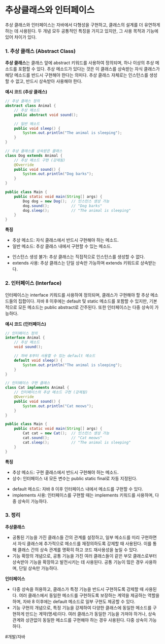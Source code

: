 # 추상클래스와 인터페이스

추상 클래스와 인터페이스는 자바에서 다형성을 구현하고, 클래스의 설계를 더 유연하게 하는 데 사용된다. 두 개념 모두 공통적인 특징을 가지고 있지만, 그 사용 목적과 기능에 있어 차이가 있다.

### 1. 추상 클래스 (Abstract Class)

**추상 클래스**는 클래스 앞에 abstract 키워드를 사용하여 정의되며, 하나 이상의 추상 메소드를 포함할 수 있다. 추상 메소드가 있다는 것은 이 클래스를 상속받는 자식 클래스가 해당 메소드를 반드시 구현해야 한다는 의미다. 추상 클래스 자체로는 인스턴스를 생성할 수 없고, 반드시 상속받아 사용해야 한다.

**예시 코드 (추상 클래스)**
```java
// 추상 클래스 정의
abstract class Animal {
    // 추상 메소드
    public abstract void sound();

    // 일반 메소드
    public void sleep() {
        System.out.println("The animal is sleeping");
    }
}

// 추상 클래스를 상속받은 클래스
class Dog extends Animal {
    // 추상 메소드 구현 (강제됨)
    @Override
    public void sound() {
        System.out.println("Dog barks");
    }
}

public class Main {
    public static void main(String[] args) {
        Dog dog = new Dog();  // 인스턴스 생성 가능
        dog.sound();          // "Dog barks"
        dog.sleep();          // "The animal is sleeping"
    }
}
```

**특징**
- 추상 메소드: 자식 클래스에서 반드시 구현해야 하는 메소드.
- 일반 메소드: 추상 클래스 내에서 구현할 수 있는 메소드.
* 인스턴스 생성 불가: 추상 클래스는 직접적으로 인스턴스를 생성할 수 없다.
* extends 사용: 추상 클래스는 단일 상속만 가능하며 extends 키워드로 상속받는다.

### 2. 인터페이스 (Interface)

인터페이스는 interface 키워드를 사용하여 정의되며, 클래스가 구현해야 할 추상 메소드들의 집합이다. 자바 8 이후에는 default 및 static 메소드를 포함할 수 있지만, 기본적으로 모든 메소드는 public abstract로 간주된다. 또한 인터페이스는 다중 상속이 가능하다.

**예시 코드 (인터페이스)**
```java
// 인터페이스 정의
interface Animal {
    // 추상 메소드
    void sound();

    // 자바 8부터 사용할 수 있는 default 메소드
    default void sleep() {
        System.out.println("The animal is sleeping");
    }
}

// 인터페이스 구현 클래스
class Cat implements Animal {
    // 인터페이스의 추상 메소드 구현 (강제됨)
    @Override
    public void sound() {
        System.out.println("Cat meows");
    }
}

public class Main {
    public static void main(String[] args) {
        Cat cat = new Cat();  // 인스턴스 생성 가능
        cat.sound();          // "Cat meows"
        cat.sleep();          // "The animal is sleeping"
    }
}
```

**특징**
- 추상 메소드: 구현 클래스에서 반드시 구현해야 하는 메소드.
- 상수: 인터페이스 내 모든 변수는 public static final로 자동 지정된다.
* default 메소드: 자바 8 이후 인터페이스 내에서 메소드를 구현할 수 있다.
* implements 사용: 인터페이스를 구현할 때는 implements 키워드를 사용하며, 다중 상속이 가능하다.

### 3. 정리

**추상클래스**
- 공통된 기능을 가진 클래스들 간의 관계를 설정하고, 일부 메소드를 미리 구현하면서 자식 클래스에 추가적으로 메소드를 재정의하도록 강제할 때 사용된다. 이를 통해 클래스 간의 상속 관계를 명확히 하고 코드 재사용성을 높일 수 있다.
- 기능 확장의 개념으로, 공통 기능을 가진 여러 클래스들이 같은 부모 클래스로부터 상속받아 기능을 확장하고 발전시키는 데 사용된다. 공통 기능이 많은 경우 사용하며, 단일 상속만 가능하다.

**인터페이스**
- 다중 상속을 허용하고, 클래스가 특정 기능을 반드시 구현하도록 강제할 때 사용된다. 여러 클래스에서 동일한 메소드를 구현하도록 보장하는 계약을 제공하는 역할을 하며, 자바 8 이후에는 default 메소드로 일부 구현도 제공할 수 있다.
- 기능 구현의 개념으로, 특정 기능을 강제하여 다양한 클래스에 동일한 메소드를 구현하게 만드는 계약(명세)이다. 여러 클래스가 동일한 기능을 가져야 하거나, 상속 관계와 상관없이 동일한 메소드를 구현해야 하는 경우 사용된다. 다중 상속이 가능하다.


#개발/자바